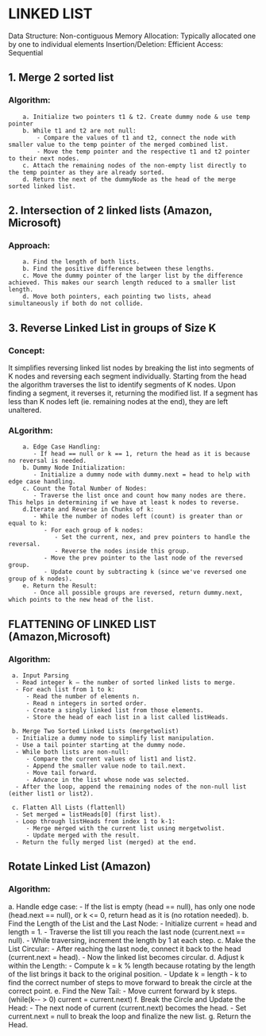 # LINKED LIST
Data Structure: Non-contiguous
Memory Allocation: Typically allocated one by one to individual elements
Insertion/Deletion: Efficient
Access: Sequential

## 1. Merge 2 sorted list
### Algorithm:
        a. Initialize two pointers t1 & t2. Create dummy node & use temp pointer
        b. While t1 and t2 are not null:
            - Compare the values of t1 and t2, connect the node with smaller value to the temp pointer of the merged combined list.
            - Move the temp pointer and the respective t1 and t2 pointer to their next nodes.
        c. Attach the remaining nodes of the non-empty list directly to the temp pointer as they are already sorted.
        d. Return the next of the dummyNode as the head of the merge sorted linked list.

## 2. Intersection of 2 linked lists (Amazon, Microsoft)
### Approach:
        a. Find the length of both lists.
        b. Find the positive difference between these lengths.
        c. Move the dummy pointer of the larger list by the difference achieved. This makes our search length reduced to a smaller list length.
        d. Move both pointers, each pointing two lists, ahead simultaneously if both do not collide.

## 3. Reverse Linked List in groups of Size K
### Concept:
It simplifies reversing linked list nodes by breaking the list into segments of K nodes and reversing each segment individually. Starting from the head the algorithm traverses the list to identify segments of K nodes. Upon finding a segment, it reverses it, returning the modified list. If a segment has less than K nodes left (ie. remaining nodes at the end), they are left unaltered. 

### ALgorithm:
        a. Edge Case Handling:
           - If head == null or k == 1, return the head as it is because no reversal is needed.
        b. Dummy Node Initialization:
           - Initialize a dummy node with dummy.next = head to help with edge case handling.
        c. Count the Total Number of Nodes:
           - Traverse the list once and count how many nodes are there. This helps in determining if we have at least k nodes to reverse.
        d.Iterate and Reverse in Chunks of k:
           - While the number of nodes left (count) is greater than or equal to k:
              - For each group of k nodes:
                 - Set the current, nex, and prev pointers to handle the reversal.
                 - Reverse the nodes inside this group.
              - Move the prev pointer to the last node of the reversed group.
              - Update count by subtracting k (since we've reversed one group of k nodes).
        e. Return the Result:
           - Once all possible groups are reversed, return dummy.next, which points to the new head of the list.

## FLATTENING OF LINKED LIST (Amazon,Microsoft)
### Algorithm:
     a. Input Parsing
      - Read integer k – the number of sorted linked lists to merge.
      - For each list from 1 to k:
         - Read the number of elements n.
         - Read n integers in sorted order.
         - Create a singly linked list from those elements.
         - Store the head of each list in a list called listHeads.

     b. Merge Two Sorted Linked Lists (mergetwolist)
      - Initialize a dummy node to simplify list manipulation.
      - Use a tail pointer starting at the dummy node.
      - While both lists are non-null:
         - Compare the current values of list1 and list2.
         - Append the smaller value node to tail.next.
         - Move tail forward.
         - Advance in the list whose node was selected.
      - After the loop, append the remaining nodes of the non-null list (either list1 or list2).

     c. Flatten All Lists (flattenll)
      - Set merged = listHeads[0] (first list).
      - Loop through listHeads from index 1 to k-1:
         - Merge merged with the current list using mergetwolist.
         - Update merged with the result.
      - Return the fully merged list (merged) at the end.

## Rotate Linked List (Amazon)
### Algorithm:
   a. Handle edge case:
      - If the list is empty (head == null), has only one node (head.next == null), or k <= 0, return head as it is (no rotation needed).
   b. Find the Length of the List and the Last Node:
      - Initialize current = head and length = 1.
      - Traverse the list till you reach the last node (current.next == null).
      - While traversing, increment the length by 1 at each step.
   c. Make the List Circular:
      - After reaching the last node, connect it back to the head (current.next = head).
      - Now the linked list becomes circular.
   d. Adjust k within the Length:
      - Compute k = k % length because rotating by the length of the list brings it back to the original position.
      - Update k = length - k to find the correct number of steps to move forward to break the circle at the correct point.
   e. Find the New Tail:
      - Move current forward by k steps. (while(k-- > 0) current = current.next)
   f. Break the Circle and Update the Head:
      - The next node of current (current.next) becomes the head.
      - Set current.next = null to break the loop and finalize the new list.
   g. Return the Head.
